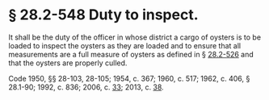 # § 28.2-548 Duty to inspect.

<p>It shall be the duty of the officer in whose district a cargo of oysters is to be loaded to inspect the oysters as they are loaded and to ensure that all measurements are a full measure of oysters as defined in § <a href='http://law.lis.virginia.gov/vacode/28.2-526/'>28.2-526</a> and that the oysters are properly culled.</p><p>Code 1950, §§ 28-103, 28-105; 1954, c. 367; 1960, c. 517; 1962, c. 406, § 28.1-90; 1992, c. 836; 2006, c. <a href='http://lis.virginia.gov/cgi-bin/legp604.exe?061+ful+CHAP0033'>33</a>; 2013, c. <a href='http://lis.virginia.gov/cgi-bin/legp604.exe?131+ful+CHAP0038'>38</a>.</p>